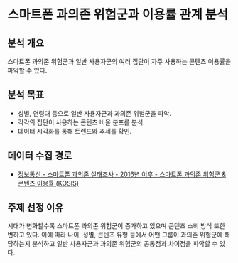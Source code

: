 # 스마트폰 과의존 위험군과 이용률 관계 분석

## 분석 개요
스마트폰 과의존 위험군과 일반 사용자군의 여러 집단이 자주 사용하는 콘텐츠 이용률을 파악할 수 있다.

## 분석 목표
- 성별, 연령대 등으로 일반 사용자군과 과의존 위험군을 파악.
- 각각의 집단이 사용하는 콘텐츠 비율 분포를 분석.
- 데이터 시각화를 통해 트렌드와 추세를 확인.

## 데이터 수집 경로
- [정보통신 - 스마트폰 과의존 실태조사 - 2016년 이후 - 스마트폰 과의존 위험군 & 콘텐츠 이용률 (KOSIS)](https://kosis.kr/statisticsList/statisticsListIndex.do?vwcd=MT_ZTITLE&menuId=M_01_01#content-group)

## 주제 선정 이유
시대가 변화할수록 스마트폰 과의존 위험군이 증가하고 있으며 콘텐츠 소비 방식 또한 변하고 있다. 이에 따라 나이, 성별, 콘텐츠 유형 등에서 어떤 그룹이 과의존 위험군에 해당하는지 분석하고 일반 사용자군과 과의존 위험군의 공통점과 차이점을 파악할 수 있다.
